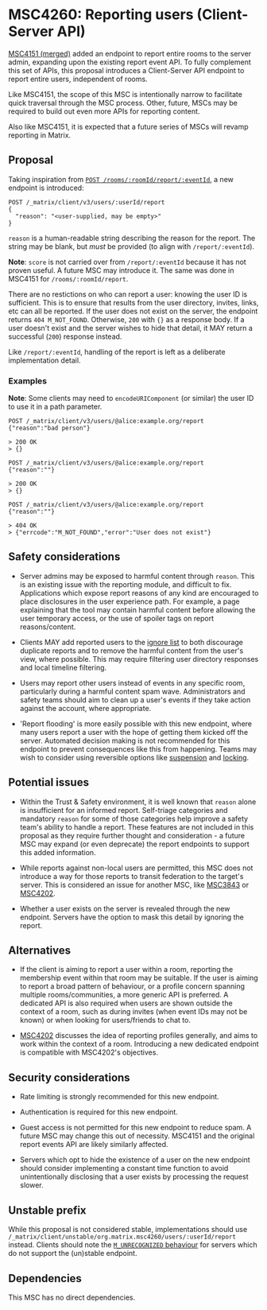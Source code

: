 # MSC4260: Reporting users (Client-Server API)

[MSC4151 (merged)](https://github.com/matrix-org/matrix-spec-proposals/blob/main/proposals/4151-report-room.md)
added an endpoint to report entire rooms to the server admin, expanding upon the existing report event
API. To fully complement this set of APIs, this proposal introduces a Client-Server API endpoint to
report entire users, independent of rooms.

Like MSC4151, the scope of this MSC is intentionally narrow to facilitate quick traversal through the
MSC process. Other, future, MSCs may be required to build out even more APIs for reporting content.

Also like MSC4151, it is expected that a future series of MSCs will revamp reporting in Matrix.

## Proposal

Taking inspiration from [`POST /rooms/:roomId/report/:eventId`](https://spec.matrix.org/v1.10/client-server-api/#post_matrixclientv3roomsroomidreporteventid),
a new endpoint is introduced:

```
POST /_matrix/client/v3/users/:userId/report
{
  "reason": "<user-supplied, may be empty>"
}
```

`reason` is a human-readable string describing the reason for the report. The string may be blank,
but *must* be provided (to align with `/report/:eventId`).

**Note**: `score` is not carried over from `/report/:eventId` because it has not proven useful. A
future MSC may introduce it. The same was done in MSC4151 for `/rooms/:roomId/report`.

There are no restictions on who can report a user: knowing the user ID is sufficient. This is to
ensure that results from the user directory, invites, links, etc can all be reported. If the user
does not exist on the server, the endpoint returns `404 M_NOT_FOUND`. Otherwise, `200` with `{}` as
a response body. If a user doesn't exist and the server wishes to hide that detail, it MAY return a
successful (`200`) response instead.

Like `/report/:eventId`, handling of the report is left as a deliberate implementation detail.

### Examples

**Note**: Some clients may need to `encodeURIComponent` (or similar) the user ID to use it in a path
parameter.

```
POST /_matrix/client/v3/users/@alice:example.org/report
{"reason":"bad person"}

> 200 OK
> {}
```

```
POST /_matrix/client/v3/users/@alice:example.org/report
{"reason":""}

> 200 OK
> {}
```

```
POST /_matrix/client/v3/users/@alice:example.org/report
{"reason":""}

> 404 OK
> {"errcode":"M_NOT_FOUND","error":"User does not exist"}
```

## Safety considerations

* Server admins may be exposed to harmful content through `reason`. This is an existing issue with
  the reporting module, and difficult to fix. Applications which expose report reasons of any kind
  are encouraged to place disclosures in the user experience path. For example, a page explaining
  that the tool may contain harmful content before allowing the user temporary access, or the use of
  spoiler tags on report reasons/content.

* Clients MAY add reported users to the [ignore list](https://spec.matrix.org/v1.13/client-server-api/#ignoring-users)
  to both discourage duplicate reports and to remove the harmful content from the user's view, where
  possible. This may require filtering user directory responses and local timeline filtering.

* Users may report other users instead of events in any specific room, particularly during a harmful
  content spam wave. Administrators and safety teams should aim to clean up a user's events if they
  take action against the account, where appropriate.

* 'Report flooding' is more easily possible with this new endpoint, where many users report a user
  with the hope of getting them kicked off the server. Automated decision making is not recommended
  for this endpoint to prevent consequences like this from happening. Teams may wish to consider using
  reversible options like [suspension](https://spec.matrix.org/v1.13/client-server-api/#account-suspension)
  and [locking](https://spec.matrix.org/v1.13/client-server-api/#account-locking).

## Potential issues

* Within the Trust & Safety environment, it is well known that `reason` alone is insufficient for an
  informed report. Self-triage categories and mandatory `reason` for some of those categories help
  improve a safety team's ability to handle a report. These features are not included in this proposal
  as they require further thought and consideration - a future MSC may expand (or even deprecate) the
  report endpoints to support this added information.

* While reports against non-local users are permitted, this MSC does not introduce a way for those
  reports to transit federation to the target's server. This is considered an issue for another MSC,
  like [MSC3843](https://github.com/matrix-org/matrix-spec-proposals/pull/3843) or
  [MSC4202](https://github.com/matrix-org/matrix-spec-proposals/pull/4202).

* Whether a user exists on the server is revealed through the new endpoint. Servers have the option
  to mask this detail by ignoring the report.

## Alternatives

* If the client is aiming to report a user within a room, reporting the membership event within that
  room may be suitable. If the user is aiming to report a broad pattern of behaviour, or a profile
  concern spanning multiple rooms/communities, a more generic API is preferred. A dedicated API is
  also required when users are shown outside the context of a room, such as during invites (when event
  IDs may not be known) or when looking for users/friends to chat to.

* [MSC4202](https://github.com/matrix-org/matrix-spec-proposals/pull/4202) discusses the idea of
  reporting profiles generally, and aims to work within the context of a room. Introducing a new
  dedicated endpoint is compatible with MSC4202's objectives.

## Security considerations

* Rate limiting is strongly recommended for this new endpoint.

* Authentication is required for this new endpoint.

* Guest access is not permitted for this new endpoint to reduce spam. A future MSC may change this
  out of necessity. MSC4151 and the original report events API are likely similarly affected.

* Servers which opt to hide the existence of a user on the new endpoint should consider implementing
  a constant time function to avoid unintentionally disclosing that a user exists by processing the
  request slower.

## Unstable prefix

While this proposal is not considered stable, implementations should use `/_matrix/client/unstable/org.matrix.msc4260/users/:userId/report`
instead. Clients should note the [`M_UNRECOGNIZED` behaviour](https://spec.matrix.org/v1.13/client-server-api/#common-error-codes)
for servers which do not support the (un)stable endpoint.

## Dependencies

This MSC has no direct dependencies.
